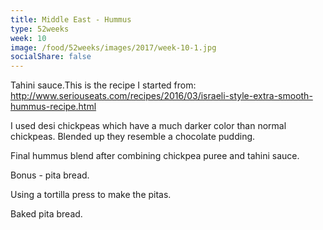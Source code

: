 ```yaml
---
title: Middle East - Hummus
type: 52weeks
week: 10
image: /food/52weeks/images/2017/week-10-1.jpg
socialShare: false
---
```

Tahini sauce.This is the recipe I started from: http://www.seriouseats.com/recipes/2016/03/israeli-style-extra-smooth-hummus-recipe.html

I used desi chickpeas which have a much darker color than normal chickpeas.  Blended up they resemble a chocolate pudding.

Final hummus blend after combining chickpea puree and tahini sauce.

Bonus - pita bread.

Using a tortilla press to make the pitas.

Baked pita bread.

